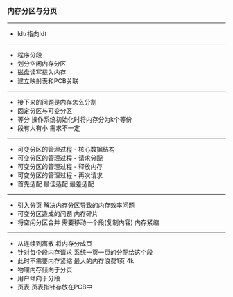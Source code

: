 ### 内存分区与分页
---
- ldtr指向ldt
---
- 程序分段
- 划分空闲内存分区
- 磁盘读写载入内存
- 建立映射表和PCB关联
---
- 接下来的问题是内存怎么分割
- 固定分区与可变分区
- 等分 操作系统初始化时将内存分为k个等份
- 段有大有小 需求不一定
---
- 可变分区的管理过程 - 核心数据结构
- 可变分区的管理过程 - 请求分配
- 可变分区的管理过程 - 释放内存
- 可变分区的管理过程 - 再次请求
- 首先适配 最佳适配 最差适配
---
- 引入分页 解决内存分区导致的内存效率问题
- 可变分区造成的问题 内存碎片
- 将空闲分区合并 需要移动一个段(复制内容) 内存紧缩
---
- 从连续到离散 将内存分成页
- 针对每个段内存请求 系统一页一页的分配给这个段
- 此时不需要内存紧缩 最大的内存浪费1页 4k
- 物理内存倾向于分页
- 用户倾向于分段
- 页表 页表指针存放在PCB中








